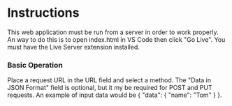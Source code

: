 # Instructions

This web application must be run from a server in order to work properly. An way to do this is to open index.html in VS Code then click "Go Live". You must have the Live Server extension installed.

### Basic Operation
Place a request URL in the URL field and select a method. The "Data in JSON Format" field is optional, but it my be required for POST and PUT requests. An example of input data would be { "data": { "name": "Tom" } }.